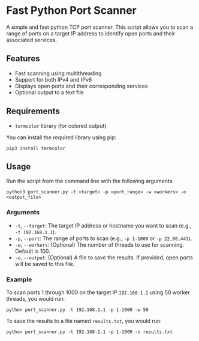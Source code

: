 # Fast Python Port Scanner

A simple and fast python TCP port scanner. This script allows you to scan a range of ports on a target IP address to identify open ports and their associated services.

## Features

- Fast scanning using multithreading
- Support for both IPv4 and IPv6
- Displays open ports and their corresponding services
- Optional output to a text file

## Requirements

- `termcolor` library (for colored output)

You can install the required library using pip:

```
pip3 install termcolor
```

## Usage

Run the script from the command line with the following arguments:

```
python3 port_scanner.py -t <target> -p <port_range> -w <workers> -o <output_file>
```

### Arguments

- `-t`, `--target`: The target IP address or hostname you want to scan (e.g., `-t 192.168.1.1`).
- `-p`, `--port`: The range of ports to scan (e.g., `-p 1-1000` or `-p 22,80,443`).
- `-w`, `--workers`: (Optional) The number of threads to use for scanning. Default is 100.
- `-o`, `--output`: (Optional) A file to save the results. If provided, open ports will be saved to this file.

### Example

To scan ports 1 through 1000 on the target IP `192.168.1.1` using 50 worker threads, you would run:

```
python port_scanner.py -t 192.168.1.1 -p 1-1000 -w 50
```

To save the results to a file named `results.txt`, you would run:

```
python port_scanner.py -t 192.168.1.1 -p 1-1000 -o results.txt
```
